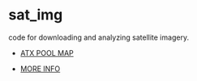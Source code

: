 sat_img
=======

code for downloading and analyzing satellite imagery.

 - [ATX POOL MAP](https://a.tiles.mapbox.com/v3/rkeisler.gj60i22i/page.html?secure=1#13/30.2773/-97.7443)

 - [MORE INFO](http://stanford.edu/~rkeisler/atx_pools/)

